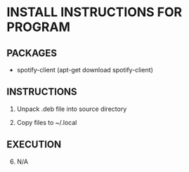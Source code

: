# INSTALL INSTRUCTIONS FOR PROGRAM

## PACKAGES
- spotify-client (apt-get download spotify-client)

## INSTRUCTIONS
1) Unpack .deb file into source directory

2) Copy files to ~/.local

## EXECUTION
6) N/A
